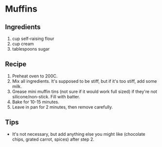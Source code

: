 # Muffins

## Ingredients

1. cup self-raising flour
2. cup cream
3. tablespoons sugar

## Recipe

1. Preheat oven to 200C. 
2. Mix all ingredients. It's supposed to be stiff, but if it's too stiff, add some milk. 
3. Grease mini muffin tins (not sure if it would work full sized) if they're not silicone/non-stick. Fill with batter.
4. Bake for 10-15 minutes.
5. Leave in pan for 2 minutes, then remove carefully.

## Tips

- It's not necessary, but add anything else you might like (chocolate chips, grated carrot, spices) after step 2.